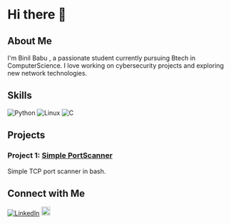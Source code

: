 # Hi there 👋

## About Me
I'm Binil Babu , a passionate student currently pursuing Btech in ComputerScience.
I love working on cybersecurity projects and exploring new network technologies. 

## Skills
![Python](https://img.shields.io/badge/Python-3776AB?style=for-the-badge&logo=python&logoColor=white)
![Linux](https://img.shields.io/badge/Linux-FCC624?style=for-the-badge&logo=linux&logoColor=black)
![C](https://img.shields.io/badge/C-00599C?style=for-the-badge&logo=C&logoColor=white)




## Projects
### Project 1: [Simple PortScanner](https://github.com/13inilb/simple_portscanner)
Simple TCP port scanner in bash.



## Connect with Me
[![LinkedIn](https://img.shields.io/badge/LinkedIn-blue?style=flat-square&logo=linkedin)](www.linkedin.com/in/binil-babu-p)
<a href="mailto:13inilb@gmail.com">
  <img src="https://img.shields.io/badge/Gmail-D14836?style=for-the-badge&logo=gmail&logoColor=white&logoWidth=30" style="height: 20px;">
</a>


